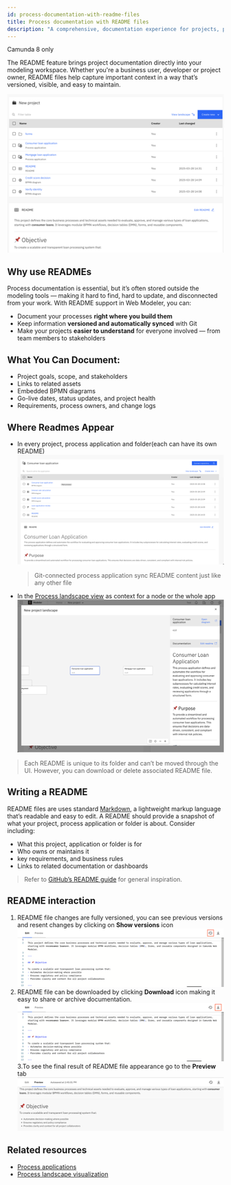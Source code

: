 ```yaml
---
id: process-documentation-with-readme-files
title: Process documentation with README files
description: "A comprehensive, documentation experience for projects, process applications and folders."
---
```


<span class="badge badge--cloud">Camunda 8 only</span>

The README feature brings project documentation directly into your modeling workspace.
Whether you're a business user, developer or project owner, README files help capture important context in a way that’s versioned, visible, and easy to maintain.

![project with readme ](img/project-with-readme.png)

## Why use READMEs

Process documentation is essential, but it’s often stored outside the modeling tools — making it hard to find, hard to update, and disconnected from your work.
With README support in Web Modeler, you can:

- Document your processes **right where you build them**
- Keep information **versioned and automatically synced** with Git
- Make your projects **easier to understand** for everyone involved — from team members to stakeholders

## What You Can Document:

- Project goals, scope, and stakeholders
- Links to related assets
- Embedded BPMN diagrams
- Go-live dates, status updates, and project health
- Requirements, process owners, and change logs

## Where Readmes Appear

- In every project, process application and folder(each can have its own README)
  ![process application with readme ](img/process-application-with-readme.png)
  > Git-connected process application sync README content just like any other file
- In the [Process landscape view](../process-landscape-visualization.md) as context for a node or the whole app
  ![process landscape with readme ](img/process-landscape-with-readme.png)

> Each README is unique to its folder and can’t be moved through the UI.
> However, you can download or delete associated README file.

## Writing a README

README files are uses standard [Markdown](https://www.markdownguide.org/), a lightweight markup language that’s readable and easy to edit. A README should provide a snapshot of what your project, process application or folder is about. Consider including:

- What this project, application or folder is for
- Who owns or maintains it
- key requirements, and business rules
- Links to related documentation or dashboards

> Refer to [GitHub’s README guide](https://docs.github.com/en/repositories/managing-your-repositorys-settings-and-features/customizing-your-repository/about-readmes) for general inspiration.

## README interaction

1.  README file changes are fully versioned, you can see previous versions and resent changes by clicking on **Show versions** icon
    ![view readme versions ](img/view-readme-versions.png)
2.  README file can be downloaded by clicking **Download** icon making it easy to share or archive documentation.
    ![download readme ](img/download-readme.png)
    3.To see the final result of README file appearance go to the **Preview** tab
    ![readme preview](img/readme-preview.png)

## Related resources

- [Process applications](../process-applications.md)
- [Process landscape visualization](../process-landscape-visualization.md)
